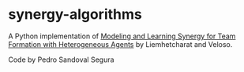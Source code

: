 # synergy-algorithms
A Python implementation of [Modeling and Learning Synergy for Team Formation with Heterogeneous Agents](https://dl.acm.org/doi/10.5555/2343576.2343628) by Liemhetcharat and Veloso. 

Code by Pedro Sandoval Segura
